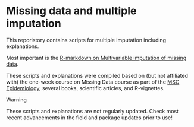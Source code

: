 # Missing data and multiple imputation

This reporistory contains scripts for multiple imputation including explanations.

Most important is the [R-markdown on Multivariable imputation of missing data](https://rjverheijden.github.io/missing_data/R-Markdown-Multivariable-Missings-Imputation-Example-2022-06-27.html).

These scripts and explanations were compiled based on (but not affiliated with) the one-week course on Missing Data course as part of the [MSC Epidemiology](https://www.msc-epidemiology.nl/phd.html), several books, scientific articles, and R-vignettes.

> [!WARNING]
> These scripts and explanations are not regularly updated. Check most recent advancements in the field and package updates prior to use!

